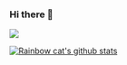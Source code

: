 ### Hi there 👋

<!--
**Twip-Emma/Twip-Emma** is a ✨ _special_ ✨ repository because its `README.md` (this file) appears on your GitHub profile.

Here are some ideas to get you started:

- 🔭 I’m currently working on ...
- 🌱 I’m currently learning ...
- 👯 I’m looking to collaborate on ...
- 🤔 I’m looking for help with ...
- 💬 Ask me about ...
- 📫 How to reach me: ...
- 😄 Pronouns: ...
- ⚡ Fun fact: ...
-->
![](https://visitor-badge.glitch.me/badge?page_id=Twip-Emma.readme)

[![Rainbow cat's github stats](https://github-readme-stats.vercel.app/api?username=Twip-Emma&show_icons=true)](https://github.com/anuraghazra/github-readme-stats)
